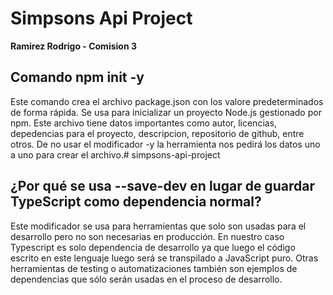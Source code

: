 # Simpsons Api Project

**Ramirez Rodrigo - Comision 3**

## Comando npm init -y

Este comando crea el archivo package.json con los valore predeterminados de forma rápida. Se usa para inicializar un proyecto Node.js gestionado por npm. Este archivo tiene datos importantes como autor, licencias, depedencias para el proyecto, descripcion, repositorio de github, entre otros. De no usar el modificador -y la herramienta nos pedirá los datos uno a uno para crear el archivo.# simpsons-api-project

## ¿Por qué se usa --save-dev en lugar de guardar TypeScript como dependencia normal?
Este modificador se usa para herramientas que solo son usadas para el desarrollo pero no son necesarias en producción. En nuestro caso Typescript es solo dependencia de desarrollo ya que luego el código escrito en este lenguaje luego será  se transpilado a JavaScript puro. Otras herramientas de testing o automatizaciones también son ejemplos de dependencias que sólo serán usadas en el proceso de desarrollo.